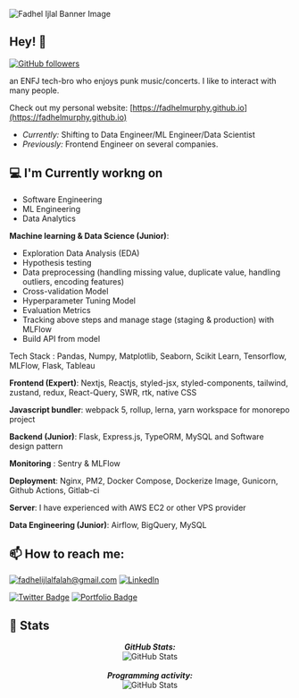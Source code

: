 
![Fadhel Ijlal Banner Image](https://media.licdn.com/dms/image/D5616AQEu0nKmDpJMwg/profile-displaybackgroundimage-shrink_350_1400/0/1708157774700?e=1714003200&v=beta&t=Jny2Et_3nCcw2Hv3xJGY3n5X9mzhC1US8w-kIQvL9Bs)
<!-- <h2 align='center'>Lakshmanan Meiyappan @ Laxmena</h2>
<p align='center'><b>Graduate Student at University of Illinois at Chicago</b></p> -->

<h2>Hey! 👋</h2>

[![GitHub followers](https://img.shields.io/github/followers/fadhelmurphy.svg?style=social&label=Follow)](https://github.com/fadhelmurphy?tab=followers)

an ENFJ tech-bro who enjoys punk music/concerts. I like to interact with many people.
 
Check out my personal website: [https://fadhelmurphy.github.io](https://fadhelmurphy.github.io)

- <i>Currently:</i> Shifting to Data Engineer/ML Engineer/Data Scientist
- <i>Previously:</i> Frontend Engineer on several companies.

<h2>💻 I'm Currently workng on</h2>

- Software Engineering
- ML Engineering
- Data Analytics

**Machine learning & Data Science (Junior)**: 
- Exploration Data Analysis (EDA)
- Hypothesis testing
- Data preprocessing (handling missing value, duplicate value, handling outliers, encoding features)
- Cross-validation Model
- Hyperparameter Tuning Model
- Evaluation Metrics
- Tracking above steps and manage stage (staging & production) with MLFlow
- Build API from model

Tech Stack : Pandas, Numpy, Matplotlib, Seaborn, Scikit Learn, Tensorflow, MLFlow, Flask, Tableau

**Frontend (Expert)**: Nextjs, Reactjs, styled-jsx, styled-components, tailwind, zustand, redux, React-Query, SWR, rtk, native CSS

**Javascript bundler**: webpack 5, rollup, lerna, yarn workspace for monorepo project

**Backend (Junior)**: Flask, Express.js, TypeORM, MySQL and Software design pattern

**Monitoring** : Sentry & MLFlow

**Deployment**: Nginx, PM2, Docker Compose, Dockerize Image, Gunicorn, Github Actions, Gitlab-ci

**Server**: I have experienced with AWS EC2 or other VPS provider

**Data Engineering (Junior)**: Airflow, BigQuery, MySQL

<h2>📫 How to reach me:</h2>

<a href="mailto:fadhelijlalfalah@gmail.com">![fadhelijlalfalah@gmail.com](https://img.shields.io/badge/Gmail-D14836?style=for-the-badge&logo=gmail&logoColor=white)</a> <a href="https://www.linkedin.com/in/fadhelijlalfalah/">![LinkedIn](https://img.shields.io/badge/LinkedIn-0077B5?style=for-the-badge&logo=linkedin&logoColor=white)</a>

[![Twitter Badge](https://img.shields.io/badge/Twitter-1DA1F2?style=for-the-badge&logo=twitter&logoColor=white)](https://twitter.com/Fadhelthirteen/) [![Portfolio Badge](https://img.shields.io/badge/portfolio-web-blue?style=flat&link=https://fadhelmurphy.github.io//)](https://fadhelmurphy.github.io//) 

<h2>👀 Stats</h2>

<div>
  
  <p align="center">
  <b><em>GitHub Stats:</em></b> <br/>
    <img src="https://github-readme-stats.vercel.app/api?username=fadhelmurphy&show_icons=true&theme=tokyonight" alt="GitHub Stats" /> <br/><br/>
  <b><em>Programming activity:</em></b> <br/>
    <img src="https://github-readme-activity-graph.vercel.app/graph?username=fadhelmurphy&theme=tokyo-night" alt="GitHub Stats" /> <br/><br/>
  </p>
</div>

